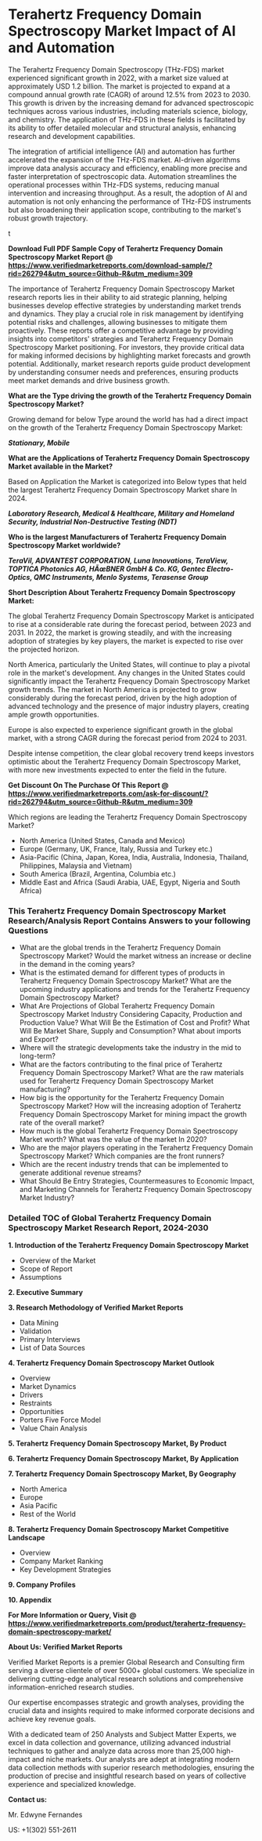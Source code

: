 <meta name="title" content="Global Terahertz Frequency Domain Spectroscopy Market Impact of AI and Automation"><meta name="description" content="The Terahertz Frequency Domain Spectroscopy (THz-FDS) market experienced significant growth in 2022, with a market size valued at approximately USD 1.2 billion. The ma"><meta name="title" content="Terahertz Frequency Domain Spectroscopy Market Size, Share, Scope, Trends, Growth, Opportunities, Analysis, Forecast"><h1>Terahertz Frequency Domain Spectroscopy Market Impact of AI and Automation</h1><p>The Terahertz Frequency Domain Spectroscopy (THz-FDS) market experienced significant growth in 2022, with a market size valued at approximately USD 1.2 billion. The market is projected to expand at a compound annual growth rate (CAGR) of around 12.5% from 2023 to 2030. This growth is driven by the increasing demand for advanced spectroscopic techniques across various industries, including materials science, biology, and chemistry. The application of THz-FDS in these fields is facilitated by its ability to offer detailed molecular and structural analysis, enhancing research and development capabilities.</p><p>The integration of artificial intelligence (AI) and automation has further accelerated the expansion of the THz-FDS market. AI-driven algorithms improve data analysis accuracy and efficiency, enabling more precise and faster interpretation of spectroscopic data. Automation streamlines the operational processes within THz-FDS systems, reducing manual intervention and increasing throughput. As a result, the adoption of AI and automation is not only enhancing the performance of THz-FDS instruments but also broadening their application scope, contributing to the market's robust growth trajectory.</p>t</p><p id="" class=""><strong>Download Full PDF Sample Copy of Terahertz Frequency Domain Spectroscopy Market Report @ <a href="https://www.verifiedmarketreports.com/download-sample/?rid=262794&utm_source=Github-R&utm_medium=309" target="_blank">https://www.verifiedmarketreports.com/download-sample/?rid=262794&utm_source=Github-R&utm_medium=309</a></strong></p><p>The importance of&nbsp;Terahertz Frequency Domain Spectroscopy Market research reports lies in their ability to aid strategic planning, helping businesses develop effective strategies by understanding market trends and dynamics. They play a crucial role in risk management by identifying potential risks and challenges, allowing businesses to mitigate them proactively. These reports offer a competitive advantage by providing insights into competitors' strategies and Terahertz Frequency Domain Spectroscopy Market positioning. For investors, they provide critical data for making informed decisions by highlighting market forecasts and growth potential. Additionally, market research reports guide product development by understanding consumer needs and preferences, ensuring products meet market demands and drive business growth.</p><p><strong>What are the&nbsp;Type driving the growth of the Terahertz Frequency Domain Spectroscopy Market?</strong></p><p id="" class="">Growing demand for below Type around the world has had a direct impact on the growth of the Terahertz Frequency Domain Spectroscopy Market:</p><em><strong>Stationary, Mobile</strong></em></p><strong>What are the&nbsp;Applications&nbsp;of Terahertz Frequency Domain Spectroscopy Market available in the Market?</strong></p><p id="" class="">Based on Application the Market is categorized into Below types that held the largest Terahertz Frequency Domain Spectroscopy Market share In 2024.</p><em><strong>Laboratory Research, Medical & Healthcare, Military and Homeland Security, Industrial Non-Destructive Testing (NDT)</strong></em></p><strong>Who is the largest Manufacturers of Terahertz Frequency Domain Spectroscopy Market worldwide?</strong></p><p><em><strong>TeraVil, ADVANTEST CORPORATION, Luna Innovations, TeraView, TOPTICA Photonics AG, HÃœBNER GmbH & Co. KG, Gentec Electro-Optics, QMC Instruments, Menlo Systems, Terasense Group</strong></em></p><p id="" class=""><strong>Short Description About Terahertz Frequency Domain Spectroscopy Market:</strong></p><p>The global Terahertz Frequency Domain Spectroscopy Market is anticipated to rise at a considerable rate during the forecast period, between 2023 and 2031. In 2022, the market is growing steadily, and with the increasing adoption of strategies by key players, the market is expected to rise over the projected horizon.</p><p>North America, particularly the United States, will continue to play a pivotal role in the market's development. Any changes in the United States could significantly impact the Terahertz Frequency Domain Spectroscopy Market growth trends. The market in North America is projected to grow considerably during the forecast period, driven by the high adoption of advanced technology and the presence of major industry players, creating ample growth opportunities.</p><p>Europe is also expected to experience significant growth in the global market, with a strong CAGR during the forecast period from 2024 to 2031.</p><p>Despite intense competition, the clear global recovery trend keeps investors optimistic about the Terahertz Frequency Domain Spectroscopy Market, with more new investments expected to enter the field in the future.</p><p id="" class=""><strong>Get Discount On The Purchase Of This Report @ <a href="https://www.verifiedmarketreports.com/ask-for-discount/?rid=262794&utm_source=Github-R&utm_medium=309" target="_blank">https://www.verifiedmarketreports.com/ask-for-discount/?rid=262794&utm_source=Github-R&utm_medium=309</a></strong></p>Which regions are leading the Terahertz Frequency Domain Spectroscopy Market?</p><ul><li>North America (United States, Canada and Mexico)</li><li>Europe (Germany, UK, France, Italy, Russia and Turkey etc.)</li><li>Asia-Pacific (China, Japan, Korea, India, Australia, Indonesia, Thailand, Philippines, Malaysia and Vietnam)</li><li>South America (Brazil, Argentina, Columbia etc.)</li><li>Middle East and Africa (Saudi Arabia, UAE, Egypt, Nigeria and South Africa)</li></ul><h3 id="" class="">This Terahertz Frequency Domain Spectroscopy Market Research/Analysis Report Contains Answers to your following Questions</h3><ul><li>What are the global trends in the Terahertz Frequency Domain Spectroscopy Market? Would the market witness an increase or decline in the demand in the coming years?</li><li>What is the estimated demand for different types of products in Terahertz Frequency Domain Spectroscopy Market? What are the upcoming industry applications and trends for the Terahertz Frequency Domain Spectroscopy Market?</li><li>What Are Projections of Global Terahertz Frequency Domain Spectroscopy Market Industry Considering Capacity, Production and Production Value? What Will Be the Estimation of Cost and Profit? What Will Be Market Share, Supply and Consumption? What about imports and Export?</li><li>Where will the strategic developments take the industry in the mid to long-term?</li><li>What are the factors contributing to the final price of Terahertz Frequency Domain Spectroscopy Market? What are the raw materials used for Terahertz Frequency Domain Spectroscopy Market manufacturing?</li><li>How big is the opportunity for the Terahertz Frequency Domain Spectroscopy Market? How will the increasing adoption of Terahertz Frequency Domain Spectroscopy Market for mining impact the growth rate of the overall market?</li><li>How much is the global Terahertz Frequency Domain Spectroscopy Market worth? What was the value of the market In 2020?</li><li>Who are the major players operating in the Terahertz Frequency Domain Spectroscopy Market? Which companies are the front runners?</li><li>Which are the recent industry trends that can be implemented to generate additional revenue streams?</li><li>What Should Be Entry Strategies, Countermeasures to Economic Impact, and Marketing Channels for Terahertz Frequency Domain Spectroscopy Market Industry?</li></ul><h3 id="" class="">Detailed TOC of Global Terahertz Frequency Domain Spectroscopy Market Research Report, 2024-2030</h3><p id="" class=""><strong>1. Introduction of the Terahertz Frequency Domain Spectroscopy Market</strong></p><ul><li>Overview of the Market</li><li>Scope of Report</li><li>Assumptions</li></ul><p id="" class=""><strong>2. Executive Summary</strong></p><p id="" class=""><strong>3. Research Methodology of Verified Market Reports</strong></p><ul><li>Data Mining</li><li>Validation</li><li>Primary Interviews</li><li>List of Data Sources</li></ul><p id="" class=""><strong>4. Terahertz Frequency Domain Spectroscopy Market Outlook</strong></p><ul><li>Overview</li><li>Market Dynamics</li><li>Drivers</li><li>Restraints</li><li>Opportunities</li><li>Porters Five Force Model</li><li>Value Chain Analysis</li></ul><p id="" class=""><strong>5. Terahertz Frequency Domain Spectroscopy Market, By Product</strong></p><p id="" class=""><strong>6. Terahertz Frequency Domain Spectroscopy Market, By Application</strong></p><p id="" class=""><strong>7. Terahertz Frequency Domain Spectroscopy Market, By Geography</strong></p><ul><li>North America</li><li>Europe</li><li>Asia Pacific</li><li>Rest of the World</li></ul><p id="" class=""><strong>8. Terahertz Frequency Domain Spectroscopy Market Competitive Landscape</strong></p><ul><li>Overview</li><li>Company Market Ranking</li><li>Key Development Strategies</li></ul><p id="" class=""><strong>9. Company Profiles</strong></p><p id="" class=""><strong>10. Appendix</strong></p><p id="" class=""><strong>For More Information or Query, Visit @ <a href="https://www.verifiedmarketreports.com/product/terahertz-frequency-domain-spectroscopy-market/" target="_blank">https://www.verifiedmarketreports.com/product/terahertz-frequency-domain-spectroscopy-market/</a></strong></p><p id="" class=""><strong>About Us: Verified Market Reports</strong></p><p id="" class="">Verified Market Reports is a premier Global Research and Consulting firm serving a diverse clientele of over 5000+ global customers. We specialize in delivering cutting-edge analytical research solutions and comprehensive information-enriched research studies.</p><p id="" class="">Our expertise encompasses strategic and growth analyses, providing the crucial data and insights required to make informed corporate decisions and achieve key revenue goals.</p><p id="" class="">With a dedicated team of 250 Analysts and Subject Matter Experts, we excel in data collection and governance, utilizing advanced industrial techniques to gather and analyze data across more than 25,000 high-impact and niche markets. Our analysts are adept at integrating modern data collection methods with superior research methodologies, ensuring the production of precise and insightful research based on years of collective experience and specialized knowledge.</p><p id="" class=""><strong>Contact us:</strong></p><p id="" class="">Mr. Edwyne Fernandes</p><p id="" class="">US: +1(302) 551-2611</p>